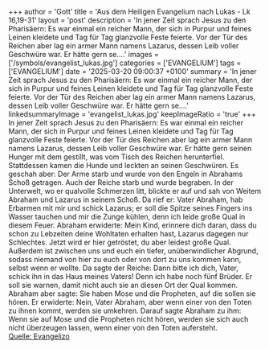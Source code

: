 +++
author = 'Gott'
title = 'Aus dem Heiligen Evangelium nach Lukas - Lk 16,19-31'
layout = 'post'
description = 'In jener Zeit sprach Jesus zu den Pharisäern: Es war einmal ein reicher Mann, der sich in Purpur und feines Leinen kleidete und Tag für Tag glanzvolle Feste feierte. Vor der Tür des Reichen aber lag ein armer Mann namens Lazarus, dessen Leib voller Geschwüre war. Er hätte gern se....'
images = ['/symbols/evangelist_lukas.jpg']
categories = ['EVANGELIUM']
tags = ['EVANGELIUM']
date = '2025-03-20 09:00:37 +0100'
summary = 'In jener Zeit sprach Jesus zu den Pharisäern: Es war einmal ein reicher Mann, der sich in Purpur und feines Leinen kleidete und Tag für Tag glanzvolle Feste feierte. Vor der Tür des Reichen aber lag ein armer Mann namens Lazarus, dessen Leib voller Geschwüre war. Er hätte gern se....'
linkedsummaryImage = 'evangelist_lukas.jpg'
keepImageRatio = 'true'
+++
In jener Zeit sprach Jesus zu den Pharisäern: Es war einmal ein reicher Mann, der sich in Purpur und feines Leinen kleidete und Tag für Tag glanzvolle Feste feierte.
Vor der Tür des Reichen aber lag ein armer Mann namens Lazarus, dessen Leib voller Geschwüre war.
Er hätte gern seinen Hunger mit dem gestillt, was vom Tisch des Reichen herunterfiel.<!--more--> Stattdessen kamen die Hunde und leckten an seinen Geschwüren.
Es geschah aber: Der Arme starb und wurde von den Engeln in Abrahams Schoß getragen. Auch der Reiche starb und wurde begraben.
In der Unterwelt, wo er qualvolle Schmerzen litt, blickte er auf und sah von Weitem Abraham und Lazarus in seinem Schoß.
Da rief er: Vater Abraham, hab Erbarmen mit mir und schick Lazarus; er soll die Spitze seines Fingers ins Wasser tauchen und mir die Zunge kühlen, denn ich leide große Qual in diesem Feuer.
Abraham erwiderte: Mein Kind, erinnere dich daran, dass du schon zu Lebzeiten deine Wohltaten erhalten hast, Lazarus dagegen nur Schlechtes. Jetzt wird er hier getröstet, du aber leidest große Qual.
Außerdem ist zwischen uns und euch ein tiefer, unüberwindlicher Abgrund, sodass niemand von hier zu euch oder von dort zu uns kommen kann, selbst wenn er wollte.
Da sagte der Reiche: Dann bitte ich dich, Vater, schick ihn in das Haus meines Vaters!
Denn ich habe noch fünf Brüder. Er soll sie warnen, damit nicht auch sie an diesen Ort der Qual kommen.
Abraham aber sagte: Sie haben Mose und die Propheten, auf die sollen sie hören.
Er erwiderte: Nein, Vater Abraham, aber wenn einer von den Toten zu ihnen kommt, werden sie umkehren.
Darauf sagte Abraham zu ihm: Wenn sie auf Mose und die Propheten nicht hören, werden sie sich auch nicht überzeugen lassen, wenn einer von den Toten aufersteht.<br> [Quelle: Evangelizo](https://evangeliumtagfuertag.org/DE/gospel)